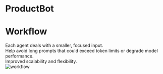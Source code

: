 # ProductBot

# Workflow
Each agent deals with a smaller, focused input.  
Help avoid long prompts that could exceed token limits or degrade model performance.  
Improved scalability and flexibility.  
![workflow]("results/workflow.png")
